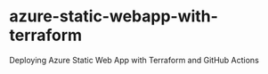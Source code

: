 # azure-static-webapp-with-terraform
Deploying Azure Static Web App with Terraform and GitHub Actions
